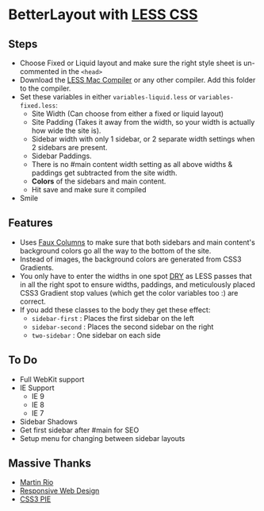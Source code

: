 BetterLayout with [LESS CSS](http://lesscss.org)
==========================================

Steps
-------
* Choose Fixed or Liquid layout and make sure the right style sheet is un-commented in the `<head>`
* Download the [LESS Mac Compiler](http://incident57.com/less/) or any other compiler. Add this folder to the compiler.
* Set these variables in either `variables-liquid.less` or `variables-fixed.less`:
	* Site Width (Can choose from either a fixed or liquid layout)
	* Site Padding (Takes it away from the width, so your width is actually how wide the site is).
	* Sidebar width with only 1 sidebar, or 2 separate width settings  when 2 sidebars are present.
	* Sidebar Paddings.
	* There is no #main content width setting as all above widths & paddings get subtracted from the site width.
	* **Colors** of the sidebars and main content.
	* Hit save and make sure it compiled
* Smile

Features
-----------

* Uses [Faux Columns](http://www.alistapart.com/articles/fauxcolumns/) to make sure that both sidebars and main content's background colors go all the way to the bottom of the site. 
* Instead of images, the background colors are generated from CSS3 Gradients.
* You only have to enter the widths in one spot [DRY](http://en.wikipedia.org/wiki/Don't_repeat_yourself) as LESS passes that in all the right spot to ensure widths, paddings, and meticulously placed CSS3 Gradient stop values (which get the color variables too :) are correct.
* If you add these classes to the body they get these effect:
	* `sidebar-first` : Places the first sidebar on the left
	* `sidebar-second` : Places the second sidebar on the right
	* `two-sidebar` : One sidebar on each side 

To Do
--------

* Full WebKit support
* IE Support
	* IE 9
	* IE 8
	* IE 7
* Sidebar Shadows
* Get first sidebar after #main for SEO
* Setup menu for changing between sidebar layouts

Massive Thanks
--------------------

* [Martin Rio](http://about.me/axolx)
* [Responsive Web Design](http://www.abookapart.com/products/responsive-web-design)
* [CSS3 PIE](http://css3pie.com)